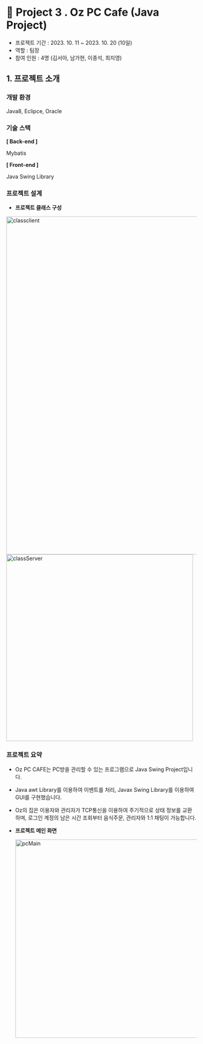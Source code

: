 # 📗 Project 3 . Oz PC Cafe (Java Project)

- 프로젝트 기간 : 2023. 10. 11 ~ 2023. 10. 20 (10일)
- 역할 : 팀장
- 참여 인원 : 4명 (김서아, 남가현, 이종석, 최지영)

## 1. 프로젝트 소개

### 개발 환경

Java8, Eclipce, Oracle

### 기술 스택

**[ Back-end ]**

Mybatis

**[ Front-end ]**

Java Swing Library

### 프로젝트 설계

- **프로젝트 클래스 구성**

<img width="894" alt="classclient" src="https://github.com/user-attachments/assets/a076d968-8192-4116-b619-4dccaec2c232">


<img width="494" alt="classServer" src="https://github.com/user-attachments/assets/e5d5009f-067a-49cc-9035-6ca73b424fc7">


### 프로젝트 요약

- Oz PC CAFE는 PC방을 관리할 수 있는 프로그램으로 Java Swing Project입니다.
- Java awt Library를 이용하여 이벤트를 처리, Javax Swing Library를 이용하여 GUI를 구현했습니다.
- Oz의 집은 이용자와 관리자가 TCP통신을 이용하여 주기적으로 상태 정보를 교환하며, 로그인 계정의 남은 시간 조회부터 음식주문, 관리자와 1:1 채팅이 가능합니다.

- **프로젝트 메인 화면**
    
   <img width="525" alt="pcMain" src="https://github.com/user-attachments/assets/a59aff84-7a9d-413c-89f2-55683d813ce9">
